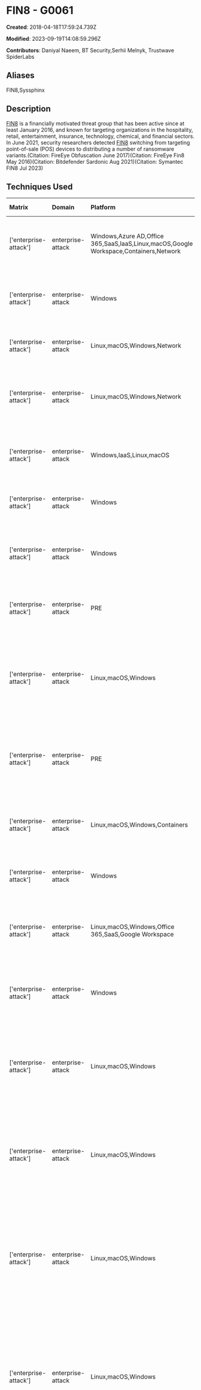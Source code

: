 # FIN8 - G0061

**Created**: 2018-04-18T17:59:24.739Z

**Modified**: 2023-09-19T14:08:59.296Z

**Contributors**: Daniyal Naeem, BT Security,Serhii Melnyk, Trustwave SpiderLabs

## Aliases

FIN8,Syssphinx

## Description

[FIN8](https://attack.mitre.org/groups/G0061) is a financially motivated threat group that has been active since at least January 2016, and known for targeting organizations in the hospitality, retail, entertainment, insurance, technology, chemical, and financial sectors. In June 2021, security researchers detected [FIN8](https://attack.mitre.org/groups/G0061) switching from targeting point-of-sale (POS) devices to distributing a number of ransomware variants.(Citation: FireEye Obfuscation June 2017)(Citation: FireEye Fin8 May 2016)(Citation: Bitdefender Sardonic Aug 2021)(Citation: Symantec FIN8 Jul 2023)

## Techniques Used

|Matrix|Domain|Platform|Technique ID|Technique Name|Use|
| :---| :---| :---| :---| :---| :---|
|['enterprise-attack']|enterprise-attack|Windows,Azure AD,Office 365,SaaS,IaaS,Linux,macOS,Google Workspace,Containers,Network|T1078|Valid Accounts|[FIN8](https://attack.mitre.org/groups/G0061) has used valid accounts for persistence and lateral movement.(Citation: FireEye Know Your Enemy FIN8 Aug 2016)|
|['enterprise-attack']|enterprise-attack|Windows|T1070.001|Clear Windows Event Logs|[FIN8](https://attack.mitre.org/groups/G0061) has cleared logs during post compromise cleanup activities.(Citation: FireEye Know Your Enemy FIN8 Aug 2016)|
|['enterprise-attack']|enterprise-attack|Linux,macOS,Windows,Network|T1048.003|Exfiltration Over Unencrypted Non-C2 Protocol|[FIN8](https://attack.mitre.org/groups/G0061) has used FTP to exfiltrate collected data.(Citation: FireEye Know Your Enemy FIN8 Aug 2016)|
|['enterprise-attack']|enterprise-attack|Linux,macOS,Windows,Network|T1033|System Owner/User Discovery|[FIN8](https://attack.mitre.org/groups/G0061) has executed the command `quser` to display the session details of a compromised machine.(Citation: Symantec FIN8 Jul 2023) |
|['enterprise-attack']|enterprise-attack|Windows,IaaS,Linux,macOS|T1518.001|Security Software Discovery|[FIN8](https://attack.mitre.org/groups/G0061) has used Registry keys to detect and avoid executing in potential sandboxes.(Citation: FireEye Know Your Enemy FIN8 Aug 2016)|
|['enterprise-attack']|enterprise-attack|Windows|T1021.001|Remote Desktop Protocol|[FIN8](https://attack.mitre.org/groups/G0061) has used RDP for lateral movement.(Citation: FireEye Know Your Enemy FIN8 Aug 2016)|
|['enterprise-attack']|enterprise-attack|Windows|T1003.001|LSASS Memory|[FIN8](https://attack.mitre.org/groups/G0061) harvests credentials using Invoke-Mimikatz or Windows Credentials Editor (WCE).(Citation: FireEye Know Your Enemy FIN8 Aug 2016)|
|['enterprise-attack']|enterprise-attack|PRE|T1588.002|Tool|[FIN8](https://attack.mitre.org/groups/G0061) has used open-source tools such as [Impacket](https://attack.mitre.org/software/S0357) for targeting efforts.(Citation: Bitdefender Sardonic Aug 2021)|
|['enterprise-attack']|enterprise-attack|Linux,macOS,Windows|T1204.002|Malicious File|[FIN8](https://attack.mitre.org/groups/G0061) has used malicious e-mail attachments to lure victims into executing malware.(Citation: FireEye Obfuscation June 2017)(Citation: FireEye Fin8 May 2016)(Citation: FireEye Know Your Enemy FIN8 Aug 2016)|
|['enterprise-attack']|enterprise-attack|PRE|T1588.003|Code Signing Certificates|[FIN8](https://attack.mitre.org/groups/G0061) has used an expired open-source X.509 certificate for testing in the OpenSSL repository, to connect to actor-controlled C2 servers.(Citation: Bitdefender Sardonic Aug 2021)|
|['enterprise-attack']|enterprise-attack|Linux,macOS,Windows,Containers|T1068|Exploitation for Privilege Escalation|[FIN8](https://attack.mitre.org/groups/G0061) has exploited the CVE-2016-0167 local vulnerability.(Citation: FireEye Fin8 May 2016)(Citation: FireEye Know Your Enemy FIN8 Aug 2016)|
|['enterprise-attack']|enterprise-attack|Windows|T1546.003|Windows Management Instrumentation Event Subscription|[FIN8](https://attack.mitre.org/groups/G0061) has used WMI event subscriptions for persistence.(Citation: Bitdefender FIN8 July 2021)|
|['enterprise-attack']|enterprise-attack|Linux,macOS,Windows,Office 365,SaaS,Google Workspace|T1566.002|Spearphishing Link|[FIN8](https://attack.mitre.org/groups/G0061) has distributed targeted emails containing links to malicious documents with embedded macros.(Citation: FireEye Know Your Enemy FIN8 Aug 2016)|
|['enterprise-attack']|enterprise-attack|Windows|T1053.005|Scheduled Task|[FIN8](https://attack.mitre.org/groups/G0061) has used scheduled tasks to maintain RDP backdoors.(Citation: FireEye Know Your Enemy FIN8 Aug 2016)|
|['enterprise-attack']|enterprise-attack|Linux,macOS,Windows|T1204.001|Malicious Link|[FIN8](https://attack.mitre.org/groups/G0061) has used emails with malicious links to lure victims into installing malware.(Citation: FireEye Obfuscation June 2017)(Citation: FireEye Fin8 May 2016)(Citation: FireEye Know Your Enemy FIN8 Aug 2016)|
|['enterprise-attack']|enterprise-attack|Linux,macOS,Windows|T1102|Web Service|[FIN8](https://attack.mitre.org/groups/G0061) has used <code>sslip.io</code>, a free IP to domain mapping service that also makes SSL certificate generation easier for traffic encryption, as part of their command and control.(Citation: Bitdefender FIN8 July 2021)|
|['enterprise-attack']|enterprise-attack|Linux,macOS,Windows|T1027.010|Command Obfuscation|[FIN8](https://attack.mitre.org/groups/G0061) has used environment variables and standard input (stdin) to obfuscate command-line arguments. [FIN8](https://attack.mitre.org/groups/G0061) also obfuscates malicious macros delivered as payloads.(Citation: FireEye Obfuscation June 2017)(Citation: FireEye Know Your Enemy FIN8 Aug 2016)(Citation: Bitdefender FIN8 July 2021)|
|['enterprise-attack']|enterprise-attack|Linux,macOS,Windows|T1070.004|File Deletion|[FIN8](https://attack.mitre.org/groups/G0061) has deleted tmp and prefetch files during post compromise cleanup activities. [FIN8](https://attack.mitre.org/groups/G0061) has also deleted PowerShell scripts to evade detection on compromised machines.(Citation: FireEye Know Your Enemy FIN8 Aug 2016)(Citation: Symantec FIN8 Jul 2023)|
|['enterprise-attack']|enterprise-attack|macOS,Windows,Linux|T1566.001|Spearphishing Attachment|[FIN8](https://attack.mitre.org/groups/G0061) has distributed targeted emails containing Word documents with embedded malicious macros.(Citation: FireEye Obfuscation June 2017)(Citation: FireEye Fin8 May 2016)(Citation: FireEye Know Your Enemy FIN8 Aug 2016)|
|['enterprise-attack']|enterprise-attack|Linux,macOS,Windows,Network|T1071.001|Web Protocols|[FIN8](https://attack.mitre.org/groups/G0061) has used HTTPS for command and control.(Citation: Bitdefender FIN8 July 2021)|
|['enterprise-attack']|enterprise-attack|Windows|T1021.002|SMB/Windows Admin Shares|[FIN8](https://attack.mitre.org/groups/G0061) has attempted to map to C$ on enumerated hosts to test the scope of their current credentials/context. [FIN8](https://attack.mitre.org/groups/G0061) has also used smbexec from the [Impacket](https://attack.mitre.org/software/S0357) suite for lateral movement.(Citation: FireEye Know Your Enemy FIN8 Aug 2016)(Citation: Bitdefender Sardonic Aug 2021)|
|['enterprise-attack']|enterprise-attack|Linux,macOS,Windows|T1560.001|Archive via Utility|[FIN8](https://attack.mitre.org/groups/G0061) has used RAR to compress collected data before exfiltration.(Citation: FireEye Know Your Enemy FIN8 Aug 2016)|
|['enterprise-attack']|enterprise-attack|Windows,IaaS,Linux,macOS|T1074.002|Remote Data Staging|[FIN8](https://attack.mitre.org/groups/G0061) aggregates staged data from a network into a single location.(Citation: FireEye Know Your Enemy FIN8 Aug 2016)|
|['enterprise-attack']|enterprise-attack|Linux,macOS,Windows,Network|T1105|Ingress Tool Transfer|[FIN8](https://attack.mitre.org/groups/G0061) has used remote code execution to download subsequent payloads.(Citation: FireEye Fin8 May 2016)(Citation: Bitdefender FIN8 July 2021)|
|['enterprise-attack']|enterprise-attack|Windows,IaaS,Linux,macOS,Network|T1082|System Information Discovery|[FIN8](https://attack.mitre.org/groups/G0061) has used PowerShell Scripts to check the architecture of a compromised machine before the selection of a 32-bit or 64-bit version of a malicious .NET loader.(Citation: Symantec FIN8 Jul 2023)|
|['enterprise-attack']|enterprise-attack|Windows|T1059.001|PowerShell|[FIN8](https://attack.mitre.org/groups/G0061)'s malicious spearphishing payloads are executed as [PowerShell](https://attack.mitre.org/techniques/T1059/001). [FIN8](https://attack.mitre.org/groups/G0061) has also used [PowerShell](https://attack.mitre.org/techniques/T1059/001) for lateral movement and credential access.(Citation: FireEye Obfuscation June 2017)(Citation: Bitdefender FIN8 July 2021)(Citation: FireEye Know Your Enemy FIN8 Aug 2016)(Citation: Symantec FIN8 Jul 2023)|
|['enterprise-attack']|enterprise-attack|Windows|T1059.003|Windows Command Shell|[FIN8](https://attack.mitre.org/groups/G0061) has used a Batch file to automate frequently executed post compromise cleanup activities.(Citation: FireEye Know Your Enemy FIN8 Aug 2016) [FIN8](https://attack.mitre.org/groups/G0061) has also executed commands remotely via `cmd.exe`.(Citation: FireEye Obfuscation June 2017)(Citation: Bitdefender FIN8 July 2021)(Citation: Symantec FIN8 Jul 2023)|
|['enterprise-attack']|enterprise-attack|Linux,macOS,Windows,Network|T1573.002|Asymmetric Cryptography|[FIN8](https://attack.mitre.org/groups/G0061) has used the Plink utility to tunnel RDP back to C2 infrastructure.(Citation: FireEye Know Your Enemy FIN8 Aug 2016)|
|['enterprise-attack']|enterprise-attack|Windows|T1055.004|Asynchronous Procedure Call|[FIN8](https://attack.mitre.org/groups/G0061) has injected malicious code into a new svchost.exe process.(Citation: Bitdefender FIN8 July 2021)|
|['enterprise-attack']|enterprise-attack|Linux,macOS,Windows,Network|T1018|Remote System Discovery|[FIN8](https://attack.mitre.org/groups/G0061) has used [dsquery](https://attack.mitre.org/software/S0105) and other Active Directory utilities to enumerate hosts; they have also used <code>nltest.exe /dclist</code> to retrieve a list of domain controllers.(Citation: FireEye Know Your Enemy FIN8 Aug 2016)(Citation: Bitdefender FIN8 July 2021)|
|['enterprise-attack']|enterprise-attack|Linux,macOS,Windows,IaaS|T1486|Data Encrypted for Impact|[FIN8](https://attack.mitre.org/groups/G0061) has deployed ransomware such as [Ragnar Locker](https://attack.mitre.org/software/S0481), White Rabbit, and attempted to execute Noberus on compromised networks.(Citation: Symantec FIN8 Jul 2023)|
|['enterprise-attack']|enterprise-attack|Windows|T1482|Domain Trust Discovery|[FIN8](https://attack.mitre.org/groups/G0061) has retrieved a list of trusted domains by using <code>nltest.exe /domain_trusts</code>.(Citation: Bitdefender FIN8 July 2021)|
|['enterprise-attack']|enterprise-attack|Windows|T1112|Modify Registry|[FIN8](https://attack.mitre.org/groups/G0061) has deleted Registry keys during post compromise cleanup activities.(Citation: FireEye Know Your Enemy FIN8 Aug 2016)|
|['enterprise-attack']|enterprise-attack|Windows|T1134.001|Token Impersonation/Theft|[FIN8](https://attack.mitre.org/groups/G0061) has used a malicious framework designed to impersonate the lsass.exe/vmtoolsd.exe token.(Citation: Bitdefender FIN8 July 2021)(Citation: Symantec FIN8 Jul 2023)|
|['enterprise-attack']|enterprise-attack|Windows,Linux,macOS|T1016.001|Internet Connection Discovery|[FIN8](https://attack.mitre.org/groups/G0061) has used the [Ping](https://attack.mitre.org/software/S0097) command to check connectivity to actor-controlled C2 servers.(Citation: Bitdefender Sardonic Aug 2021) |
|['enterprise-attack']|enterprise-attack|Windows|T1047|Windows Management Instrumentation|[FIN8](https://attack.mitre.org/groups/G0061)'s malicious spearphishing payloads use WMI to launch malware and spawn `cmd.exe` execution. [FIN8](https://attack.mitre.org/groups/G0061) has also used WMIC and the [Impacket](https://attack.mitre.org/software/S0357) suite for lateral movement, as well as during and post compromise cleanup activities.(Citation: FireEye Obfuscation June 2017)(Citation: Bitdefender FIN8 July 2021)(Citation: FireEye Know Your Enemy FIN8 Aug 2016)(Citation: Symantec FIN8 Jul 2023)|
